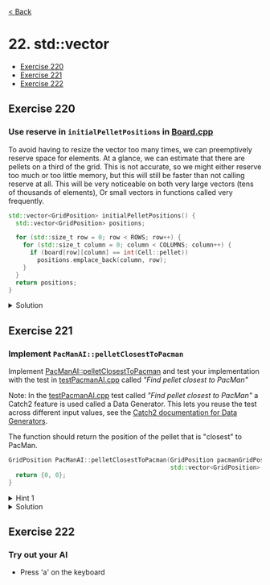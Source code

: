 [< Back](README.md)

# 22. std::vector

* [Exercise 220](#exercise-220)
* [Exercise 221](#exercise-221)
* [Exercise 222](#exercise-222)

## Exercise 220

### Use reserve in `initialPelletPositions` in [Board.cpp](../../lib/Board.cpp)

To avoid having to resize the vector too many times, we can preemptively reserve space
for elements. At a glance, we can estimate that there are pellets on a third of the
grid. This is not accurate, so we might either reserve too much or too little memory,
but this will still be faster than not calling reserve at all. This will be very
noticeable on both very large vectors (tens of thousands of elements), Or small
vectors in functions called very frequently.

```cpp
std::vector<GridPosition> initialPelletPositions() {
  std::vector<GridPosition> positions;

  for (std::size_t row = 0; row < ROWS; row++) {
    for (std::size_t column = 0; column < COLUMNS; column++) {
      if (board[row][column] == int(Cell::pellet))
        positions.emplace_back(column, row);
    }
  }
  return positions;
}

```

<details>
   <summary>Solution</summary>

```cpp
std::vector<GridPosition> initialPelletPositions() {
  std::vector<GridPosition> positions;

  positions.reserve((ROWS * COLUMNS) / 3);

  for (std::size_t row = 0; row < ROWS; row++) {
    for (std::size_t column = 0; column < COLUMNS; column++) {
      if (board[row][column] == int(Cell::pellet))
        positions.emplace_back(column, row);
    }
  }
  return positions;
}

```

</details>

## Exercise 221

### Implement `PacManAI::pelletClosestToPacman`

Implement [PacManAI::pelletClosestToPacman][1] and test your implementation with the
test in [testPacmanAI.cpp][2] called _"Find pellet closest to PacMan"_

Note: In the [testPacmanAI.cpp][2] test called _"Find pellet closest to PacMan"_ a
Catch2 feature is used called a Data Generator. This lets you reuse the test across
different input values, see the [Catch2 documentation for Data Generators][3].

The function should return the position of the pellet that is "closest" to PacMan.

```cpp
GridPosition PacManAI::pelletClosestToPacman(GridPosition pacmanGridPosition,
                                             std::vector<GridPosition> & pellets) {
  return {0, 0};
}
```

<details>
   <summary>Hint 1</summary>

Use the `positionDistance` function to find the distance to PacMan.

</details>

<details>
   <summary>Solution</summary>

```cpp
GridPosition PacManAI::pelletClosestToPacman(GridPosition pacmanGridPosition,
                                             std::vector<GridPosition> & pellets) {
  GridPosition closestPellet = { 0, 0 };
  double closestDistance = std::numeric_limits<double>::infinity();

  for (const auto & pellet : pellets) {
    const double distance = positionDistance(pacmanGridPosition, pellet);
    if (distance < closestDistance) {
      closestDistance = distance;
      closestPellet = pellet;
    }
  }

  return closestPellet;
}
```

</details>

## Exercise 222

### Try out your AI

* Press 'a' on the keyboard

[1]: ../../lib/PacManAI.cpp
[2]: ../../test/unit_tests/testPacmanAI.cpp
[3]: https://github.com/catchorg/Catch2/blob/v2.x/docs/generators.md
